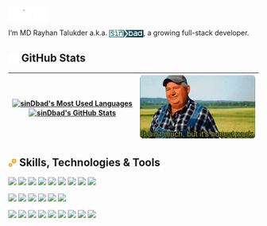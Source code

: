 <img align="center" src="./assets/hello.gif" height="30" alt="Hello" />

I’m MD Rayhan Talukder a.k.a. <img align="center" src="./assets/sinDbad.svg" height="15" alt="sinDbad" />, a growing full-stack developer.

<h2><img align="center" src="./assets/chart.gif" height="20" alt="chart" /> GitHub Stats</h2>

| <a href="https://github.com/rayhantr"><img align="center" src="https://github-readme-stats.vercel.app/api/top-langs/?username=rayhantr&title_color=ffffff&text_color=c9cacc&icon_color=11303B&labelColor=344A53&bg_color=30,2A6E76,11303B&hide_border=true&layout=compact&card_width=322"  alt="sinDbad's Most Used Languages" /><img align="center" src="https://github-readme-stats.vercel.app/api?username=rayhantr&show_icons=true&line_height=25&count_private=true&hide=prs,issues&title_color=ffffff&text_color=c9cacc&icon_color=4AB097&bg_color=30,2A6E76,11303B&hide_border=true&hide_rank=true&card_width=322" alt="sinDbad's GitHub Stats" /></a> | <img src="./assets/honesty.gif" alt="It ain't much, but it's honest work" width="470"> |
| ---------------------------------------------------------------------------------------------------------------------------------------------------------------------------------------------------------------------------------------------------------------------------------------------------------------------------------------------------------------------------------------------------------------------------------------------------------------------------------------------------------------------------------------------------------------------------------------------------------------------------------------------- | -------------------------------------------------------------------------------------- |

<h2><img align="center" src="./assets/gears.gif" height="20" alt="Skills, Technologies & Tools" /> Skills, Technologies & Tools</h2>

![](https://img.shields.io/badge/React-11303B?style=flat&logo=react&labelColor=344A53)
![](https://img.shields.io/badge/Redux-11303B?style=flat&logo=Redux&logoColor=764ABC&labelColor=344A53)
![](https://img.shields.io/badge/React%20Query-11303B?style=flat&logo=React%20Query&logoColor=FF4154&labelColor=344A53)
![](https://img.shields.io/badge/JavaScript-11303B?style=flat&logo=JavaScript&labelColor=344A53)
![](https://img.shields.io/badge/TypeScript-11303B?style=flat&logo=TypeScript&labelColor=344A53)
![](https://img.shields.io/badge/MongoDB-11303B?style=flat&logo=MongoDB&logoColor=47A248&labelColor=344A53)
![](https://img.shields.io/badge/MySQL-11303B?style=flat&logo=MySQL&labelColor=344A53)
![](https://img.shields.io/badge/GraphQL-11303B?style=flat&logo=GraphQL&logoColor=E10098&labelColor=344A53)
![](https://img.shields.io/badge/Hasura-11303B?style=flat&logo=Hasura&logoColor=1EB4D4&labelColor=344A53)

![](https://img.shields.io/badge/CSS-11303B?style=flat&logo=css3&logoColor=1572B6&labelColor=344A53)
![](https://img.shields.io/badge/Sass-11303B?style=flat&logo=Sass&labelColor=344A53)
![](https://img.shields.io/badge/Tailwind-11303B?style=flat&logo=Tailwind-CSS&labelColor=344A53)
![](https://img.shields.io/badge/MUI-11303B?style=flat&logo=MUI&logoColor=1572B6&labelColor=344A53)
![](https://img.shields.io/badge/Ant%20Design-11303B?style=flat&logo=Ant%20Design&logoColor=0170FE&labelColor=344A53)
![](https://img.shields.io/badge/Rainmeter-11303B?style=flat&logo=Rainmeter&logoColor=19519B&labelColor=344A53)

![](https://img.shields.io/badge/GitHub-11303B?style=flat&logo=GitHub&logoColor=181717&labelColor=344A53)
![](https://img.shields.io/badge/Bitbucket-11303B?style=flat&logo=Bitbucket&logoColor=0052CC&labelColor=344A53)
![](https://img.shields.io/badge/NPM-11303B?style=flat&logo=npm&labelColor=344A53)
![](https://img.shields.io/badge/Postman-11303B?style=flat&logo=Postman&labelColor=344A53)
![](https://img.shields.io/badge/Photoshop-11303B?style=flat&logo=Adobe-Photoshop&labelColor=344A53)
![](https://img.shields.io/badge/Illustrator-11303B?style=flat&logo=Adobe-Illustrator&labelColor=344A53)
![](https://img.shields.io/badge/AdobeXD-11303B?style=flat&logo=Adobe-XD&labelColor=344A53)
![](https://img.shields.io/badge/Figma-11303B?style=flat&logo=Figma&logoColor=F24E1E&labelColor=344A53)
![](https://img.shields.io/badge/VS%20Code-11303B?style=flat&logo=Visual%20Studio%20Code&logoColor=007ACC&labelColor=344A53)
